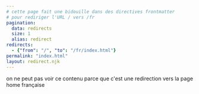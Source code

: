 ```yaml
--- 
# cette page fait une bidouille dans des directives frontmatter 
# pour rediriger l'URL / vers /fr
pagination:
  data: redirects
  size: 1
  alias: redirect
redirects:
  - {"from": "/", "to": "/fr/index.html"}
permalink: "index.html"
layout: redirect.njk
---
```


on ne peut pas voir ce contenu parce que c'est une redirection vers la page home française